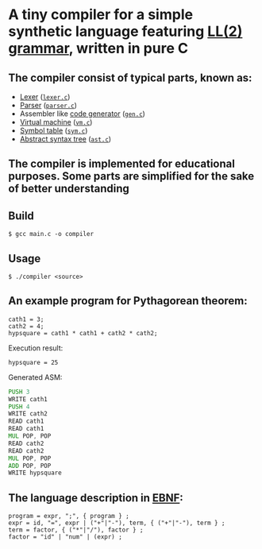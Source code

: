 # A tiny compiler for a simple synthetic language featuring [LL(2) grammar](https://en.wikipedia.org/wiki/LL_grammar), written in pure C 
## The compiler consist of typical parts, known as:
* [Lexer](https://en.wikipedia.org/wiki/Lexical_analysis) ([`lexer.c`](./src/lexer.c))
* [Parser](https://en.wikipedia.org/wiki/Parsing) ([`parser.c`](./src/parser.c))
* Assembler like [code generator](https://en.wikipedia.org/wiki/Code_generation_(compiler)) ([`gen.c`](./src/gen.c))
* [Virtual machine](https://en.wikipedia.org/wiki/Virtual_machine) ([`vm.c`](./src/vm.c))
* [Symbol table](https://en.wikipedia.org/wiki/Symbol_table) ([`sym.c`](./src/sym.c))
* [Abstract syntax tree](https://en.wikipedia.org/wiki/Abstract_syntax_tree) ([`ast.c`](./src/ast.c))
## The compiler is implemented for educational purposes. Some parts are simplified for the sake of better understanding
## Build
```$ gcc main.c -o compiler```
## Usage
```$ ./compiler <source>```
## An example program for Pythagorean theorem:
```
cath1 = 3;
cath2 = 4;
hypsquare = cath1 * cath1 + cath2 * cath2;
```
Execution result:
```
hypsquare = 25
```
Generated ASM:
```asm
PUSH 3
WRITE cath1
PUSH 4
WRITE cath2
READ cath1
READ cath1
MUL POP, POP
READ cath2
READ cath2
MUL POP, POP
ADD POP, POP
WRITE hypsquare
```
## The language description in [EBNF](https://en.wikipedia.org/wiki/Extended_Backus%E2%80%93Naur_form):
```
program = expr, ";", { program } ;
expr = id, "=", expr | ("+"|"-"), term, { ("+"|"-"), term } ;
term = factor, { ("*"|"/"), factor } ;
factor = "id" | "num" | (expr) ;
```
